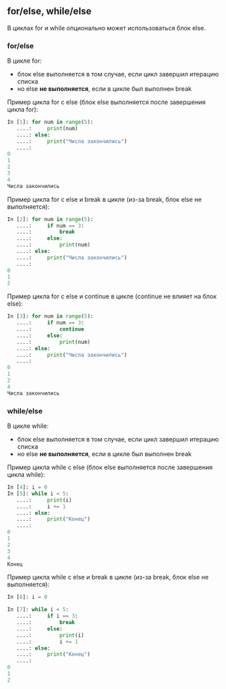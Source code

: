 ## for/else, while/else
В циклах for и while опционально может использоваться блок else.

### for/else
В цикле for:
* блок else выполняется в том случае, если цикл завершил итерацию списка
 * но else __не выполняется__, если в цикле был выполнен break

Пример цикла for с else (блок else выполняется после завершения цикла for):
```python
In [1]: for num in range(5):
   ....:     print(num)
   ....: else:
   ....:     print("Числа закончились")
   ....:     
0
1
2
3
4
Числа закончились
```

Пример цикла for с else и break в цикле (из-за break, блок else не выполняется):
```python
In [2]: for num in range(5):
   ....:     if num == 3:
   ....:         break
   ....:     else:
   ....:         print(num)
   ....: else:
   ....:     print("Числа закончились")
   ....:     
0
1
2
```

Пример цикла for с else и continue в цикле (continue не влияет на блок else):
```python
In [3]: for num in range(5):
   ....:     if num == 3:
   ....:         continue
   ....:     else:
   ....:         print(num)
   ....: else:
   ....:     print("Числа закончились")
   ....:     
0
1
2
4
Числа закончились
```

### while/else
В цикле while:
* блок else выполняется в том случае, если цикл завершил итерацию списка
 * но else __не выполняется__, если в цикле был выполнен break

Пример цикла while с else (блок else выполняется после завершения цикла while):
```python
In [4]: i = 0
In [5]: while i < 5:
   ....:     print(i)
   ....:     i += 1
   ....: else:
   ....:     print("Конец")
   ....:     
0
1
2
3
4
Конец
```

Пример цикла while с else и break в цикле (из-за break, блок else не выполняется):
```python
In [6]: i = 0

In [7]: while i < 5:
   ....:     if i == 3:
   ....:         break
   ....:     else:
   ....:         print(i)
   ....:         i += 1
   ....: else:
   ....:     print("Конец")
   ....:     
0
1
2
```

